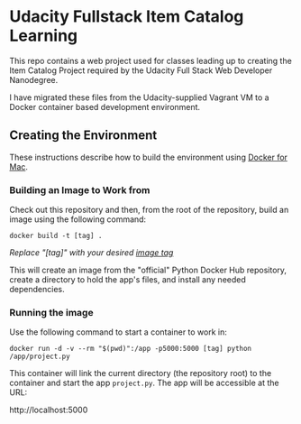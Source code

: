 # Udacity Fullstack Item Catalog Learning

This repo contains a web project used for classes leading up to creating the
Item Catalog Project required by the Udacity Full Stack Web Developer
Nanodegree.

I have migrated these files from the Udacity-supplied Vagrant VM to a Docker
container based development environment.

## Creating the Environment

These instructions describe how to build the environment using [Docker for
Mac][1].

### Building an Image to Work from

Check out this repository and then, from the root of the repository, build an
image using the following command:

`docker build -t [tag] .`

*Replace "[tag]" with your desired [image tag][2]*

This will create an image from the "official" Python Docker Hub repository,
create a directory to hold the app's files, and install any needed dependencies.

### Running the image

Use the following command to start a container to work in:

`docker run -d -v --rm "$(pwd)":/app -p5000:5000 [tag] python /app/project.py`

This container will link the current directory (the repository root) to the
container and start the app `project.py`. The app will be accessible at the URL:

http://localhost:5000

[1]:https://docs.docker.com/docker-for-mac/
[2]:https://docs.docker.com/engine/reference/commandline/tag/
